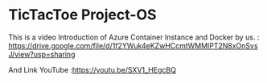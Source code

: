 # TicTacToe Project-OS
This is a video Introduction of Azure Container Instance and Docker by us.
: https://drive.google.com/file/d/1f2YWuk4eKZwHCcmtWMMlPT2N8xOnSvsJ/view?usp=sharing


And Link YouTube
:https://youtu.be/SXV1_HEgcBQ
